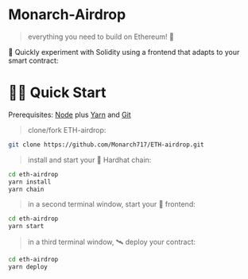 #  Monarch-Airdrop

> everything you need to build on Ethereum! 🚀

🧪 Quickly experiment with Solidity using a frontend that adapts to your smart contract:


# 🏄‍♂️ Quick Start

Prerequisites: [Node](https://nodejs.org/en/download/) plus [Yarn](https://classic.yarnpkg.com/en/docs/install/) and [Git](https://git-scm.com/downloads)

> clone/fork ETH-airdrop:

```bash
git clone https://github.com/Monarch717/ETH-airdrop.git
```

> install and start your 👷‍ Hardhat chain:

```bash
cd eth-airdrop
yarn install
yarn chain
```

> in a second terminal window, start your 📱 frontend:

```bash
cd eth-airdrop
yarn start
```

> in a third terminal window, 🛰 deploy your contract:

```bash
cd eth-airdrop
yarn deploy
```